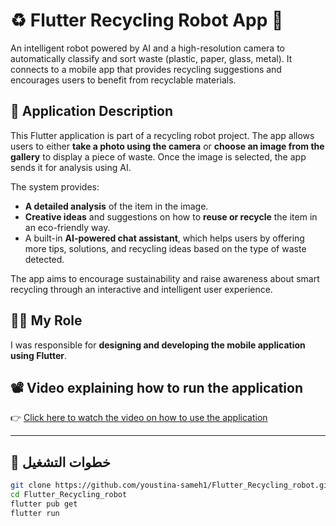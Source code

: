 # ♻️ Flutter Recycling Robot App 🤖
An intelligent robot powered by AI and a high-resolution camera to automatically classify and sort waste (plastic, paper, glass, metal). It connects to a mobile app that provides recycling suggestions and encourages users to benefit from recyclable materials.


## 📱 Application Description

This Flutter application is part of a recycling robot project. The app allows users to either **take a photo using the camera** or **choose an image from the gallery** to display a piece of waste. Once the image is selected, the app sends it for analysis using AI.

The system provides:

- **A detailed analysis** of the item in the image.
- **Creative ideas** and suggestions on how to **reuse or recycle** the item in an eco-friendly way.
- A built-in **AI-powered chat assistant**, which helps users by offering more tips, solutions, and recycling ideas based on the type of waste detected.

The app aims to encourage sustainability and raise awareness about smart recycling through an interactive and intelligent user experience.


## 👩‍💻 My Role

I was responsible for **designing and developing the mobile application using Flutter**.

## 📽️ Video explaining how to run the application

👉 [Click here to watch the video on how to use the application](assets/videos/Recycling_robot.mp4)

---

## 🚀 خطوات التشغيل

```bash
git clone https://github.com/youstina-sameh1/Flutter_Recycling_robot.git
cd Flutter_Recycling_robot
flutter pub get
flutter run
